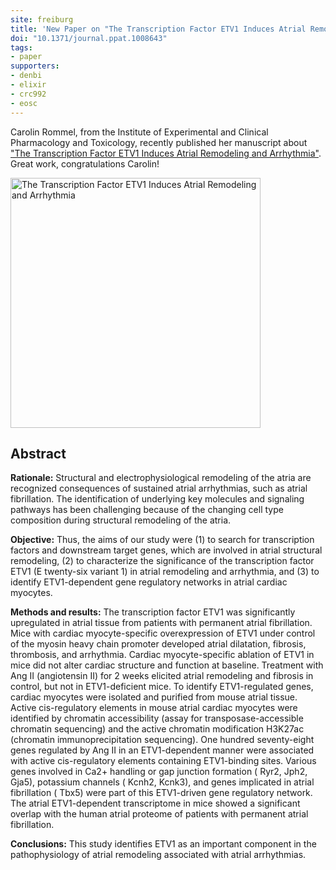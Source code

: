 ```yaml
---
site: freiburg
title: 'New Paper on "The Transcription Factor ETV1 Induces Atrial Remodeling and Arrhythmia."'
doi: "10.1371/journal.ppat.1008643"
tags:
- paper
supporters:
- denbi
- elixir
- crc992
- eosc
---
```


Carolin Rommel, from the Institute of Experimental and Clinical Pharmacology and Toxicology, recently published her
manuscript about ["The Transcription Factor ETV1 Induces Atrial Remodeling and Arrhythmia"](http://circres.ahajournals.org/content/early/2018/06/19/CIRCRESAHA.118.313036).
Great work, congratulations Carolin!

<div class="multiple-img">
    <img src="/assets/media/ETV1.png" height="400px" alt="The Transcription Factor ETV1 Induces Atrial Remodeling and Arrhythmia"/>
</div>

## Abstract

**Rationale:** Structural and electrophysiological remodeling of the atria are recognized consequences of
sustained atrial arrhythmias, such as atrial fibrillation. The identification of underlying key molecules
and signaling pathways has been challenging because of the changing cell type composition during structural
remodeling of the atria.

**Objective:** Thus, the aims of our study were (1) to search for transcription factors and downstream
target genes, which are involved in atrial structural remodeling, (2) to characterize the significance
of the transcription factor ETV1 (E twenty-six variant 1) in atrial remodeling and arrhythmia, and (3)
to identify ETV1-dependent gene regulatory networks in atrial cardiac myocytes.

**Methods and results:** The transcription factor ETV1 was significantly upregulated in atrial tissue from patients with permanent
atrial fibrillation. Mice with cardiac myocyte-specific overexpression of ETV1 under control of the myosin
heavy chain promoter developed atrial dilatation, fibrosis, thrombosis, and arrhythmia. Cardiac myocyte-specific
ablation of ETV1 in mice did not alter cardiac structure and function at baseline.
Treatment with Ang II (angiotensin II) for 2 weeks elicited atrial remodeling
and fibrosis in control, but not in ETV1-deficient mice. To identify ETV1-regulated genes,
cardiac myocytes were isolated and purified from mouse atrial tissue. Active cis-regulatory
elements in mouse atrial cardiac myocytes were identified by chromatin accessibility
(assay for transposase-accessible chromatin sequencing) and the active chromatin modification
H3K27ac (chromatin immunoprecipitation sequencing). One hundred seventy-eight genes
regulated by Ang II in an ETV1-dependent manner were associated with active
cis-regulatory elements containing ETV1-binding sites.
Various genes involved in Ca2+ handling or gap junction formation
( Ryr2, Jph2, Gja5), potassium channels ( Kcnh2, Kcnk3), and genes implicated in atrial fibrillation
( Tbx5) were part of this ETV1-driven gene regulatory network. The atrial ETV1-dependent transcriptome
in mice showed a significant overlap with the human atrial proteome of patients with permanent atrial fibrillation.

**Conclusions:** This study identifies ETV1 as an important component in the pathophysiology
of atrial remodeling associated with atrial arrhythmias.